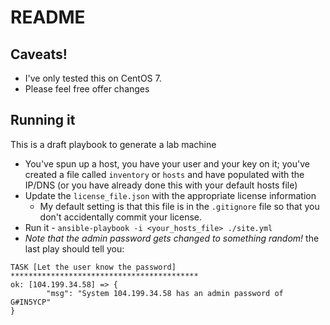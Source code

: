 # README
## Caveats!
* I've only tested this on CentOS 7.
* Please feel free offer changes

## Running it
This is a draft playbook to generate a lab machine

* You've spun up a host, you have your user and your key on it; you've created a file called ```inventory``` or ```hosts``` and have populated with the IP/DNS (or you have already done this with your default hosts file)
* Update the ```license_file.json``` with the appropriate license information
  * My default setting is that this file is in the ```.gitignore``` file so that you don't accidentally commit your license.
* Run it - ```ansible-playbook -i <your_hosts_file> ./site.yml```
* *Note that the admin password gets changed to something random!* the last play should tell you:

```
TASK [Let the user know the password] ******************************************
ok: [104.199.34.58] => {
        "msg": "System 104.199.34.58 has an admin password of G#IN5YCP"
}
```
